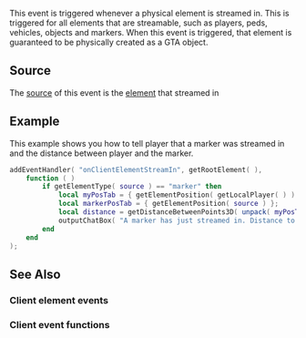 This event is triggered whenever a physical element is streamed in. This is triggered for all elements that are streamable, such as players, peds, vehicles, objects and markers. When this event is triggered, that element is guaranteed to be physically created as a GTA object.

Source
------

The [source](/docs/event_system#event_source.md "wikilink") of this event is the [element](/docs/element.md "wikilink") that streamed in

Example
-------

This example shows you how to tell player that a marker was streamed in and the distance between player and the marker.

``` lua
addEventHandler( "onClientElementStreamIn", getRootElement( ),
    function ( )
        if getElementType( source ) == "marker" then
            local myPosTab = { getElementPosition( getLocalPlayer( ) ) };
            local markerPosTab = { getElementPosition( source ) };
            local distance = getDistanceBetweenPoints3D( unpack( myPosTab ), unpack( markerPosTab ) );
            outputChatBox( "A marker has just streamed in. Distance to the marker: " .. tostring( distance ) .."." );
        end
    end
);
```

See Also
--------

### Client element events

### Client event functions
